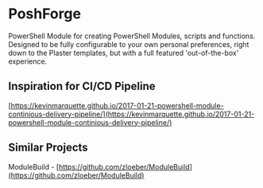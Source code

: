 # PoshForge

PowerShell Module for creating PowerShell Modules, scripts and functions. Designed to be
fully configurable to your own personal preferences, right down to the Plaster templates,
but with a full featured 'out-of-the-box' experience.

## Inspiration for CI/CD Pipeline

[https://kevinmarquette.github.io/2017-01-21-powershell-module-continious-delivery-pipeline/](https://kevinmarquette.github.io/2017-01-21-powershell-module-continious-delivery-pipeline/)

## Similar Projects

ModuleBuild - [https://github.com/zloeber/ModuleBuild](https://github.com/zloeber/ModuleBuild)